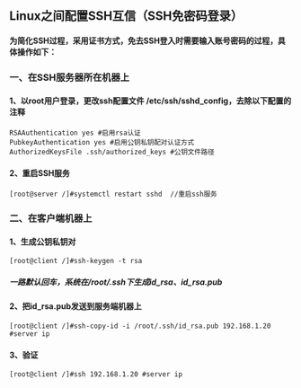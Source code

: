 
## Linux之间配置SSH互信（SSH免密码登录）

#### 为简化SSH过程，采用证书方式，免去SSH登入时需要输入账号密码的过程，具体操作如下：

### 一、在SSH服务器所在机器上

#### 1、以root用户登录，更改ssh配置文件 /etc/ssh/sshd_config，去除以下配置的注释

```
RSAAuthentication yes #启用rsa认证
PubkeyAuthentication yes #启用公钥私钥配对认证方式
AuthorizedKeysFile .ssh/authorized_keys #公钥文件路径
```

#### 2、重启SSH服务
`[root@server /]#systemctl restart sshd  //重启ssh服务`

### 二、在客户端机器上

#### 1、生成公钥私钥对
`[root@client /]#ssh-keygen -t rsa`
##### 一路默认回车，系统在/root/.ssh下生成id_rsa、id_rsa.pub

#### 2、把id_rsa.pub发送到服务端机器上
`[root@client /]#ssh-copy-id -i /root/.ssh/id_rsa.pub 192.168.1.20 #server ip`

#### 3、验证
`[root@client /]#ssh 192.168.1.20 #server ip`
